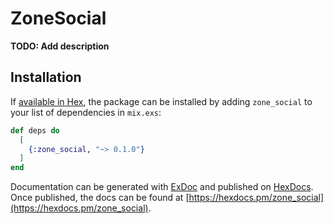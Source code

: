 # ZoneSocial

**TODO: Add description**

## Installation

If [available in Hex](https://hex.pm/docs/publish), the package can be installed
by adding `zone_social` to your list of dependencies in `mix.exs`:

```elixir
def deps do
  [
    {:zone_social, "~> 0.1.0"}
  ]
end
```

Documentation can be generated with [ExDoc](https://github.com/elixir-lang/ex_doc)
and published on [HexDocs](https://hexdocs.pm). Once published, the docs can
be found at [https://hexdocs.pm/zone_social](https://hexdocs.pm/zone_social).

